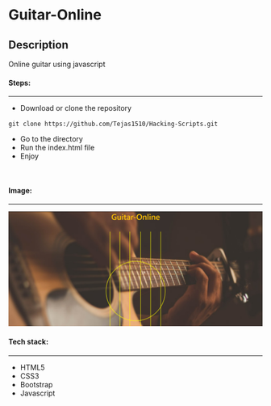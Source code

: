 # Guitar-Online

## Description
Online guitar using javascript

#### Steps:
---

- Download or clone the repository
```
git clone https://github.com/Tejas1510/Hacking-Scripts.git
```
- Go to the directory
- Run the index.html file
- Enjoy

<br/>

#### Image:
---

![Guitar image](images/ss.png)

#### Tech stack:
---
- HTML5
- CSS3
- Bootstrap
- Javascript

